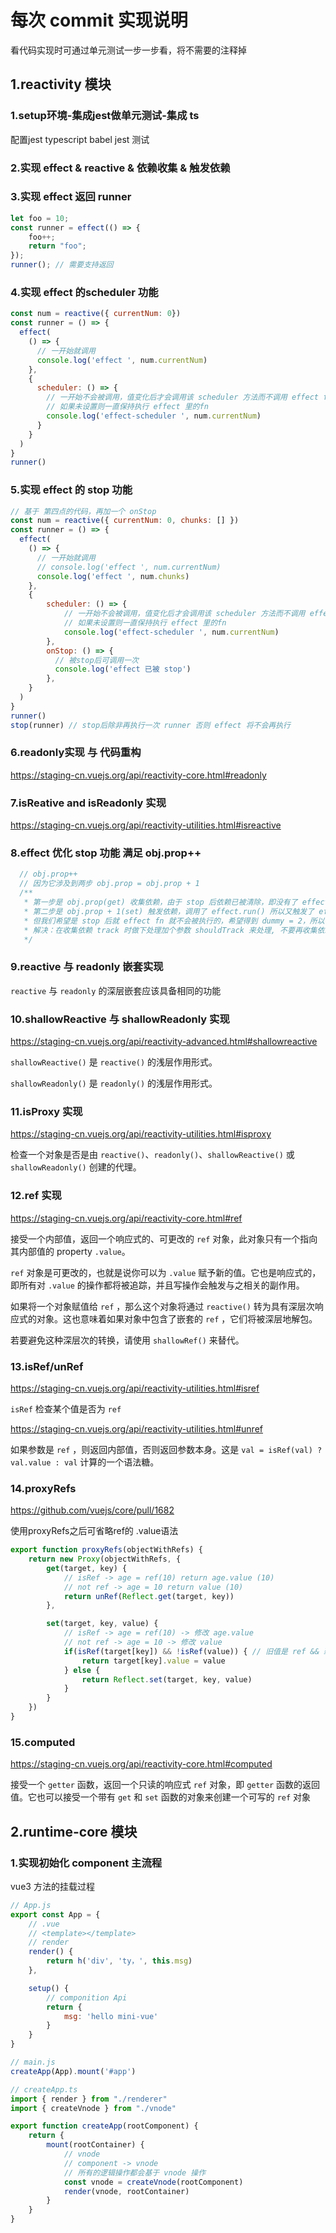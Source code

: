 # 每次 commit 实现说明
看代码实现时可通过单元测试一步一步看，将不需要的注释掉

## 1.reactivity 模块
### 1.setup环境-集成jest做单元测试-集成 ts
配置jest typescript babel
jest 测试
### 2.实现 effect & reactive & 依赖收集 & 触发依赖

### 3.实现 effect 返回 runner
```js
let foo = 10;
const runner = effect(() => {
    foo++;
    return "foo";
});
runner(); // 需要支持返回
```
### 4.实现 effect 的scheduler 功能
```js
const num = reactive({ currentNum: 0})
const runner = () => {
  effect(
    () => {
      // 一开始就调用
      console.log('effect ', num.currentNum)
    },
    {
      scheduler: () => {
        // 一开始不会被调用，值变化后才会调用该 scheduler 方法而不调用 effect fn，之后会一直调用 scheduler，当runner被再次调用时才会继续执行effect里的fn
        // 如果未设置则一直保持执行 effect 里的fn
        console.log('effect-scheduler ', num.currentNum)
      }
    }
  )
}
runner()
```

### 5.实现 effect 的 stop 功能

```js
// 基于 第四点的代码，再加一个 onStop
const num = reactive({ currentNum: 0, chunks: [] })
const runner = () => {
  effect(
    () => {
      // 一开始就调用
      // console.log('effect ', num.currentNum)
      console.log('effect ', num.chunks)
    },
    {
        scheduler: () => {
            // 一开始不会被调用，值变化后才会调用该 scheduler 方法而不调用 effect fn，之后会一直调用 scheduler，当runner被再次调用时才会继续执行effect里的fn
            // 如果未设置则一直保持执行 effect 里的fn
            console.log('effect-scheduler ', num.currentNum)
        },
        onStop: () => {
          // 被stop后可调用一次
          console.log('effect 已被 stop')
        },
    }
  )
}
runner()
stop(runner) // stop后除非再执行一次 runner 否则 effect 将不会再执行
```
### 6.readonly实现 与 代码重构
https://staging-cn.vuejs.org/api/reactivity-core.html#readonly
### 7.isReative and isReadonly 实现
https://staging-cn.vuejs.org/api/reactivity-utilities.html#isreactive
### 8.effect 优化 stop 功能 满足 obj.prop++
```js  
  // obj.prop++ 
  // 因为它涉及到两步 obj.prop = obj.prop + 1
  /**
   * 第一步是 obj.prop(get) 收集依赖，由于 stop 后依赖已被清除，即没有了 effect(()=>{}) 这个方法了，我们 get 时又会去收集一次依赖，那 stop 不是白清除了？
   * 第二步是 obj.prop + 1(set) 触发依赖，调用了 effect.run() 所以又触发了 effect fn 使 dummy 更新成了 dummy = 3
   * 但我们希望是 stop 后就 effect fn 就不会被执行的，希望得到 dummy = 2，所以在这次的 get 中就不应再收集 effect，这样 trigger 时才不会触发 effect.run()
   * 解决：在收集依赖 track 时做下处理加个参数 shouldTrack 来处理, 不要再收集依赖即可，只要没有依赖，下次 trigger 触发时就不会调用 effect.run()
   */
```
### 9.reactive 与 readonly 嵌套实现
`reactive` 与 `readonly` 的深层嵌套应该具备相同的功能
### 10.shallowReactive 与 shallowReadonly 实现
https://staging-cn.vuejs.org/api/reactivity-advanced.html#shallowreactive

`shallowReactive()` 是 `reactive()` 的浅层作用形式。

`shallowReadonly()` 是 `readonly()` 的浅层作用形式。
### 11.isProxy 实现 
https://staging-cn.vuejs.org/api/reactivity-utilities.html#isproxy

检查一个对象是否是由 `reactive()`、`readonly()`、`shallowReactive()` 或 `shallowReadonly()` 创建的代理。

### 12.ref 实现 
https://staging-cn.vuejs.org/api/reactivity-core.html#ref

接受一个内部值，返回一个响应式的、可更改的 `ref` 对象，此对象只有一个指向其内部值的 property `.value`。

`ref` 对象是可更改的，也就是说你可以为 `.value` 赋予新的值。它也是响应式的，即所有对 `.value` 的操作都将被追踪，并且写操作会触发与之相关的副作用。

如果将一个对象赋值给 `ref` ，那么这个对象将通过 `reactive()` 转为具有深层次响应式的对象。这也意味着如果对象中包含了嵌套的 `ref` ，它们将被深层地解包。

若要避免这种深层次的转换，请使用 `shallowRef()` 来替代。

### 13.isRef/unRef
https://staging-cn.vuejs.org/api/reactivity-utilities.html#isref

`isRef` 检查某个值是否为 `ref`

https://staging-cn.vuejs.org/api/reactivity-utilities.html#unref

如果参数是 `ref` ，则返回内部值，否则返回参数本身。这是 `val = isRef(val) ? val.value : val` 计算的一个语法糖。

### 14.proxyRefs
https://github.com/vuejs/core/pull/1682

使用proxyRefs之后可省略ref的 .value语法

```js
export function proxyRefs(objectWithRefs) {
    return new Proxy(objectWithRefs, {
        get(target, key) {
            // isRef -> age = ref(10) return age.value (10)
            // not ref -> age = 10 return value (10)
            return unRef(Reflect.get(target, key))
        },

        set(target, key, value) {
            // isRef -> age = ref(10) -> 修改 age.value 
            // not ref -> age = 10 -> 修改 value 
            if(isRef(target[key]) && !isRef(value)) { // 旧值是 ref && 新值不是 ref 直接修改旧值的 ref.value
                return target[key].value = value
            } else {
                return Reflect.set(target, key, value)
            }
        }
    })
}
```
### 15.computed
https://staging-cn.vuejs.org/api/reactivity-core.html#computed

接受一个 `getter` 函数，返回一个只读的响应式 `ref` 对象，即 `getter` 函数的返回值。它也可以接受一个带有 `get` 和 `set` 函数的对象来创建一个可写的 `ref` 对象

## 2.runtime-core 模块
### 1.实现初始化 component 主流程
vue3 方法的挂载过程
```js
// App.js
export const App = {
    // .vue
    // <template></template>
    // render
    render() {
        return h('div', 'ty，', this.msg)
    },

    setup() {
        // componition Api
        return {
            msg: 'hello mini-vue'
        }
    }
}

// main.js
createApp(App).mount('#app')

// createApp.ts
import { render } from "./renderer"
import { createVnode } from "./vnode"

export function createApp(rootComponent) {
    return {
        mount(rootContainer) {
            // vnode
            // component -> vnode
            // 所有的逻辑操作都会基于 vnode 操作
            const vnode = createVnode(rootComponent)
            render(vnode, rootContainer)
        }
    }
}
```